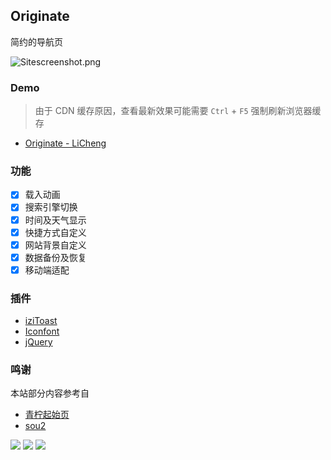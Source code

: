 <p>
<strong><h2>Originate</h2></strong>
简约的导航页
</p>

![Sitescreenshot.png](https://www.lcclc.cn/cc/Sitescreenshot-go.png)

### Demo
>由于 CDN 缓存原因，查看最新效果可能需要 `Ctrl` + `F5` 强制刷新浏览器缓存

- [Originate - LiCheng](https://go.lcclc.cn/)

### 功能

- [x] 载入动画
- [x] 搜索引擎切换
- [x] 时间及天气显示
- [x] 快捷方式自定义
- [x] 网站背景自定义
- [x] 数据备份及恢复
- [x] 移动端适配

### 插件

* [iziToast](https://izitoast.marcelodolza.com/)
* [Iconfont](https://www.iconfont.cn/)
* [jQuery](https://jquery.com/)

### 鸣谢

本站部分内容参考自

* [青柠起始页](https://limestart.cn/)
* [sou2](https://github.com/yeetime/sou2/)

<a title="SSL" target="_blank" href="https://myssl.com/www.lcclc.cn?domain=www.lcclc.cn&status=success"><img src="https://img.shields.io/badge/MySSL-安全认证-brightgreen"></a>&nbsp;<a title="CDN" target="_blank" href="https://cdnjs.com/"><img src="https://img.shields.io/badge/CDN-Cloudflare-blue"></a>&nbsp;<a title="Copyright" target="_blank" href="https://go.lcclc.cn//"><img src="https://img.shields.io/badge/Copyright%20%C2%A9%202023-%E6%9D%8E%E7%A8%8B-orange"></a>
